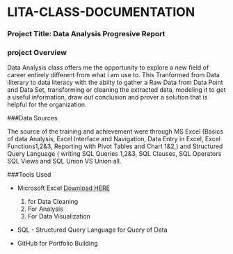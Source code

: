 # LITA-CLASS-DOCUMENTATION 

### Project Title: Data Analysis Progresive Report

### project Overview
Data Analysis class offers me the opportunity to explore a new field of career entirely different from what i am use to. This Tranformed from Data iliterary to data literacy with the abilty to gather a Raw Data from Data Point and Data Set, transforming or cleaning the extracted data, modeling it to get a useful information, draw out conclusion and prover a solution that is helpful for the organization.  

###Data Sources

The source of the training and achievement were through MS Excel (Basics of data Analysis, Excel Interface and Navigation, Data Entry in Excel, Excel Functions1,2&3, Reporting with Pivot Tables and Chart 1&2,) and Structured Query Language ( writing SQL Queries 1,2&3, SQL Clauses, SQL Operators SQL Views and SQL Union VS Union all.

###Tools Used
- Microsoft Excel [Download HERE](Https://www.microsoft.com)
  1. for Data Cleaning
  2.  For Analysis
  3.   For Data Visualization

- SQL - Structured Query Language for Query of Data
- GitHub for Portfolio Building






